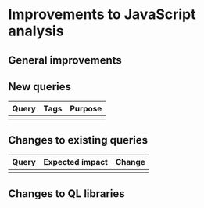 # Improvements to JavaScript analysis

## General improvements

## New queries

| **Query** | **Tags** | **Purpose** |
|-----------|----------|-------------|
|           |          |             |

## Changes to existing queries

| **Query**                                  | **Expected impact**          | **Change**                                                                   |
|--------------------------------------------|------------------------------|------------------------------------------------------------------------------|
|                                            |                              |                                                                              |

## Changes to QL libraries
